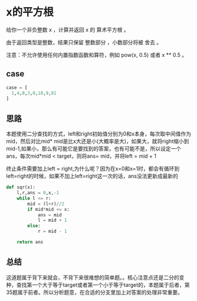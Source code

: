 # x的平方根

给你一个非负整数 x ，计算并返回 x 的 算术平方根 。

由于返回类型是整数，结果只保留 整数部分 ，小数部分将被 舍去 。

注意：不允许使用任何内置指数函数和算符，例如 pow(x, 0.5) 或者 x ** 0.5 。

## case

```python
case = [
  1,4,8,3,0,10,9,81
]
```

## 思路

本题使用二分查找的方式，left和right初始值分别为0和x本身，每次取中间值作为mid，然后对比mid* mid是比x大还是小(大概率是大)，如果大，就将right缩小到mid-1,如果小，那么有可能它是要找到的答案，也有可能不是，所以设定一个ans，每次mid*mid < target，则将ans= mid，并将left = mid + 1

终止条件需要加上left = right,为什么呢？因为在x=0和x=1时，都会有循环到left=right的时候，如果不加上left=right这一次的话，ans没法更新成最新的

```python
def sqr(x):
    l,r,ans = 0,x,-1
    while l <= r:
        mid = (l+r)//2
        if mid*mid <= x:
            ans = mid
            l = mid + 1
        else:
            r = mid - 1

    return ans

```



## 总结

这道题属于背下来就会，不背下来很难想的简单题。。核心注意点还是二分的变种，查找第一个大于等于target或者第一个小于等于target的，本题属于后者，第35题属于前者。所以分析题意，在合适的分支里加上对答案的处理非常重要。

